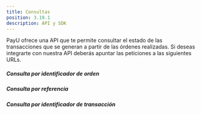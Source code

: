 ```yaml
---
title: Consultas
position: 3.19.1
description: API y SDK
---
```


PayU ofrece una API que te permite consultar el estado de las transacciones que se generan a partir de las órdenes realizadas. Si deseas integrarte con nuestra API deberás apuntar las peticiones a las siguientes URLs.

##### Consulta por identificador de orden

##### Consulta por referencia

##### Consulta por identificador de transacción
